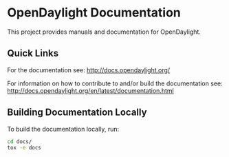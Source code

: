 # OpenDaylight Documentation

This project provides manuals and documentation for OpenDaylight.

## Quick Links

For the documentation see:
<http://docs.opendaylight.org/>

For information on how to contribute to and/or build the documentation see:
<http://docs.opendaylight.org/en/latest/documentation.html>

## Building Documentation Locally

To build the documentation locally, run:

```bash
cd docs/
tox -e docs
```

